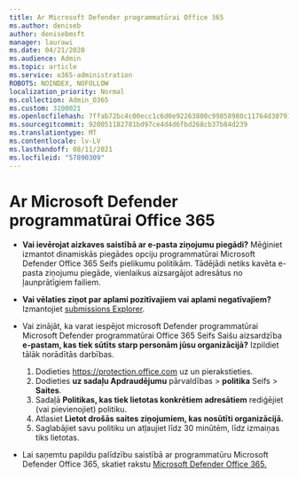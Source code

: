 ```yaml
---
title: Ar Microsoft Defender programmatūrai Office 365
ms.author: deniseb
author: denisebmsft
manager: laurawi
ms.date: 04/21/2020
ms.audience: Admin
ms.topic: article
ms.service: o365-administration
ROBOTS: NOINDEX, NOFOLLOW
localization_priority: Normal
ms.collection: Admin_O365
ms.custom: 3100021
ms.openlocfilehash: 7ffab72bc4c00ecc1c6d0e92263800c99858980c11764d307914635370306087
ms.sourcegitcommit: 920051182781bd97ce4d4d6fbd268cb37b84d239
ms.translationtype: MT
ms.contentlocale: lv-LV
ms.lasthandoff: 08/11/2021
ms.locfileid: "57890309"
---
```

# <a name="troubleshoot-issues-with-microsoft-defender-for-office-365"></a>Ar Microsoft Defender programmatūrai Office 365

- **Vai ievērojat aizkaves saistībā ar e-pasta ziņojumu piegādi?** Mēģiniet izmantot dinamiskās piegādes opciju programmatūrai Microsoft Defender Office 365 Seifs pielikumu politikām. Tādējādi netiks kavēta e-pasta ziņojumu piegāde, vienlaikus aizsargājot adresātus no ļaunprātīgiem failiem.
- **Vai vēlaties ziņot par aplami pozitīvajiem vai aplami negatīvajiem?** Izmantojiet [submissions Explorer](https://protection.office.com/reportsubmission).
- Vai zinājāt, ka varat iespējot microsoft Defender programmatūrai Microsoft Defender programmatūrai Office 365 Seifs Saišu aizsardzība **e-pastam, kas tiek sūtīts starp personām jūsu organizācijā?** Izpildiet tālāk norādītās darbības.
    1. Dodieties https://protection.office.com uz un pierakstieties.
    2. Dodieties **uz sadaļu Apdraudējumu** pārvaldības  >  **politika** Seifs  >  **Saites**.
    3. Sadaļā **Politikas, kas tiek lietotas konkrētiem adresātiem** rediģējiet (vai pievienojiet) politiku.
    4. Atlasiet **Lietot drošās saites ziņojumiem, kas nosūtīti organizācijā.**
    5. Saglabājiet savu politiku un atļaujiet līdz 30 minūtēm, līdz izmaiņas tiks lietotas.

- Lai saņemtu papildu palīdzību saistībā ar programmatūru Microsoft Defender Office 365, skatiet rakstu [Microsoft Defender Office 365.](https://docs.microsoft.com/microsoft-365/security/office-365-security/office-365-atp)